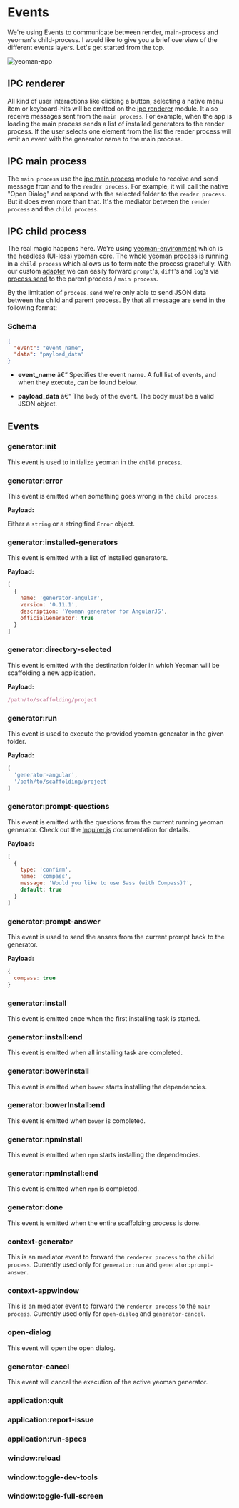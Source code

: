 # Events


We're using Events to communicate between render, main-process and yeoman's child-process. I would like to give you a brief overview of the different events layers. Let's get started from the top.

![yeoman-app](https://cloud.githubusercontent.com/assets/1393946/8196723/eeb06f30-148e-11e5-92b0-6bbcae3615a5.png)

## IPC renderer

All kind of user interactions like clicking a button, selecting a native menu item or keyboard-hits will be emitted on the [ipc renderer](https://github.com/atom/electron/blob/master/docs/api/ipc-renderer.md) module. It also receive messages sent from the `main process`. For example, when the app is loading the main process sends a list of installed generators to the render process. If the user selects one element from the list the render process will emit an event with the generator name to the main process.


## IPC main process

The `main process` use the [ipc main process](https://github.com/atom/electron/blob/master/docs/api/ipc-main-process.md) module to  receive and send message from and to the `render process`. For example, it will call the native "Open Dialog" and respond with the selected folder to the `render process`. But it does even more than that. It's the mediator between the `render process` and the `child process`.


## IPC child process

The real magic happens here. We're using [yeoman-environment](https://github.com/yeoman/environment) which is the headless (UI-less) yeoman core. The whole [yeoman process](../src/browser/yo/yo.js) is running in a `child process` which allows us to terminate the process gracefully. With our custom [adapter](../src/browser/yo/adapter.js) we can easily forward `prompt`'s, `diff`'s and `log`'s via [process.send](https://nodejs.org/api/child_process.html#child_process_child_send_message_sendhandle) to the parent process / `main process`.

By the limitation of `process.send` we're only able to send JSON data between the child and parent process. By that all message are send in the following format:

### Schema

```json
{
  "event": "event_name",
  "data": "payload_data"
}
```

- **event_name** â€“ Specifies the event name. A full list of events, and when they execute, can be found below.

- **payload_data** â€“ The `body` of the event. The body must be a valid JSON object.


## Events

### generator:init

This event is used to initialize yeoman in the `child process`.


### generator:error

This event is emitted when something goes wrong in the `child process`.

**Payload:**

Either a `string` or a stringified `Error` object.


### generator:installed-generators

This event is emitted with a list of installed generators.

**Payload:**
```js
[
  {
    name: 'generator-angular',
    version: '0.11.1',
    description: 'Yeoman generator for AngularJS',
    officialGenerator: true
  }
]
```

### generator:directory-selected

This event is emitted with the destination folder in which Yeoman will be scaffolding a new application.

**Payload:**
```js
/path/to/scaffolding/project
```

### generator:run

This event is used to execute the provided yeoman generator in the given folder.

**Payload:**
```js
[
  'generator-angular',
  '/path/to/scaffolding/project'
]
```

### generator:prompt-questions

This event is emitted with the questions from the current running yeoman generator. Check out the [Inquirer.js](https://github.com/SBoudrias/Inquirer.js) documentation for details.

**Payload:**
```js
[
  {
    type: 'confirm',
    name: 'compass',
    message: 'Would you like to use Sass (with Compass)?',
    default: true
  }
]
```

### generator:prompt-answer

This event is used to send the ansers from the current prompt back to the generator.

**Payload:**
```js
{
  compass: true
}
```


### generator:install

This event is emitted once when the first installing task is started.


### generator:install:end

This event is emitted when all installing task are completed.

### generator:bowerInstall

This event is emitted when `bower` starts installing the dependencies.


### generator:bowerInstall:end

This event is emitted when `bower` is completed.


### generator:npmInstall

This event is emitted when `npm` starts installing the dependencies.


### generator:npmInstall:end

This event is emitted when `npm` is completed.


### generator:done

This event is emitted when the entire scaffolding process is done.


### context-generator

This is an mediator event to forward the `renderer process` to the `child process`. Currently used only for `generator:run` and `generator:prompt-answer`.


### context-appwindow

This is an mediator event to forward the `renderer process` to the `main process`. Currently used only for `open-dialog` and `generator-cancel`.


### open-dialog

This event will open the open dialog.


### generator-cancel

This event will cancel the execution of the active yeoman generator.


### application:quit
### application:report-issue
### application:run-specs
### window:reload
### window:toggle-dev-tools
### window:toggle-full-screen
